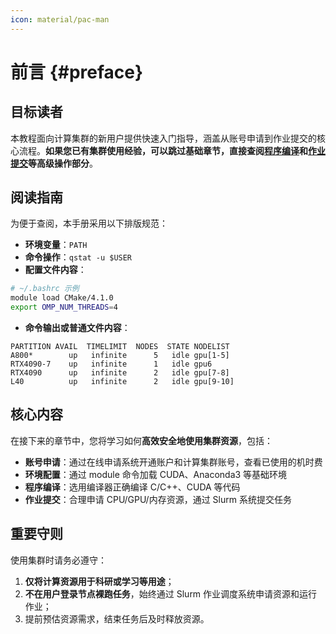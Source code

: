 ```yaml
---
icon: material/pac-man
---
```


# 前言 {#preface}

## 目标读者

本教程面向计算集群的新用户提供快速入门指导，涵盖从账号申请到作业提交的核心流程。**如果您已有集群使用经验，可以跳过基础章节，直接查阅[程序编译](#)和[作业提交](#)等高级操作部分**。  

## 阅读指南

为便于查阅，本手册采用以下排版规范：

- **环境变量**：`PATH`  
- **命令操作**：`qstat -u $USER`  
- **配置文件内容**：  

```bash  
# ~/.bashrc 示例  
module load CMake/4.1.0  
export OMP_NUM_THREADS=4
```

- **命令输出或普通文件内容**：

```shell
PARTITION AVAIL  TIMELIMIT  NODES  STATE NODELIST
A800*        up   infinite      5   idle gpu[1-5]
RTX4090-7    up   infinite      1   idle gpu6
RTX4090      up   infinite      2   idle gpu[7-8]
L40          up   infinite      2   idle gpu[9-10]
```

## 核心内容

在接下来的章节中，您将学习如何**高效安全地使用集群资源**，包括：

- **账号申请**：通过在线申请系统开通账户和计算集群账号，查看已使用的机时费
- **环境配置**：通过 module 命令加载 CUDA、Anaconda3 等基础环境
- **程序编译**：选用编译器正确编译 C/C++、CUDA 等代码
- **作业提交**：合理申请 CPU/GPU/内存资源，通过 Slurm 系统提交任务

## 重要守则

使用集群时请务必遵守：

1. **仅将计算资源用于科研或学习等用途**；
2. **不在用户登录节点裸跑任务**，始终通过 Slurm 作业调度系统申请资源和运行作业；
3. 提前预估资源需求，结束任务后及时释放资源。
